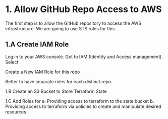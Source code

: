 # 1. Allow GitHub Repo Access to AWS
The first step is to allow the GitHub repository to access the AWS infrastructure. We are going to use STS roles for this.

## 1.A Create IAM Role

Log in to your AWS console.
Got to IAM (Identity and Access management).
Select 

Create a New IAM Role for this repo

Better to have separate roles for each distinct repo.

1.B Create an S3 Bucket to Store Terraform State

1.C Add Roles for 
    a. Providing access to terraform to the state bucket
    b. Providing access to terraform via policies to create and manipulate desired resources
